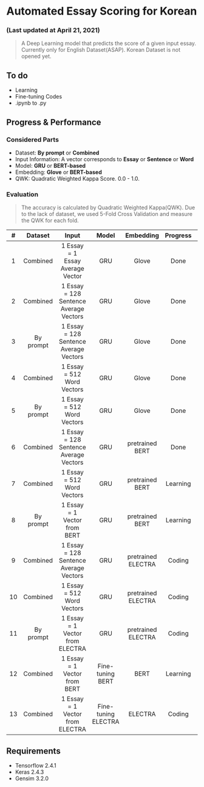 # Automated Essay Scoring for Korean
### (Last updated at April 21, 2021)
> A Deep Learning model that predicts the score of a given input essay. 
> Currently only for English Dataset(ASAP). Korean Dataset is not opened yet.

## To do
 - Learning  
 - Fine-tuning Codes  
 - \.ipynb to \.py  

## Progress \& Performance
### Considered Parts
 - Dataset: **By prompt** or **Combined**
 - Input Information: A vector corresponds to **Essay** or **Sentence** or **Word**
 - Model: **GRU** or **BERT-based**
 - Embedding: **Glove** or **BERT-based**
 - QWK: Quadratic Weighted Kappa Score. 0.0 \- 1.0.
### Evaluation
> The accuracy is calculated by Quadratic Weighted Kappa(QWK).
> Due to the lack of dataset, we used 5-Fold Cross Validation and measure the QWK for each fold.

| \# | Dataset | <center>Input</center> | <center>Model</center> | <center>Embedding</center> | <center>Progress</center> | <center>QWK</center> |
|:---:|:---:|:---:|:---:|:---:|:---:|:---:|
| 1 | Combined | 1 Essay = 1 Essay Average Vector | GRU | Glove | Done | 0.6427 |
| 2 | Combined | 1 Essay = 128 Sentence Average Vectors | GRU | Glove | Done | 0.7594 |
| 3 | By prompt | 1 Essay = 128 Sentence Average Vectors | GRU | Glove | Done |
| 4 | Combined | 1 Essay = 512 Word Vectors | GRU | Glove | Done | 0.7923 |
| 5 | By prompt | 1 Essay = 512 Word Vectors | GRU | Glove | Done |
| 6 | Combined | 1 Essay = 128 Sentence Average Vectors | GRU | pretrained BERT | Done | 0.7319 |
| 7 | Combined | 1 Essay = 512 Word Vectors | GRU | pretrained BERT | Learning |
| 8 | By prompt | 1 Essay = 1 Vector from BERT | GRU | pretrained BERT | Learning |
| 9 | Combined | 1 Essay = 128 Sentence Average Vectors | GRU | pretrained ELECTRA | Coding |
| 10| Combined | 1 Essay = 512 Word Vectors | GRU | pretrained ELECTRA | Coding |
| 11| By prompt | 1 Essay = 1 Vector from ELECTRA | GRU | pretrained ELECTRA | Coding |
| 12| Combined | 1 Essay = 1 Vector from BERT | Fine-tuning BERT | BERT | Learning |
| 13| Combined | 1 Essay = 1 Vector from ELECTRA | Fine-tuning ELECTRA | ELECTRA | Coding |

## Requirements
 - Tensorflow 2.4.1
 - Keras 2.4.3
 - Gensim 3.2.0
